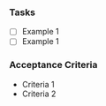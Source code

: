 ### Tasks 
- [ ]  Example 1 
- [ ]  Example 1 

### Acceptance Criteria 
- Criteria 1 
- Criteria 2
